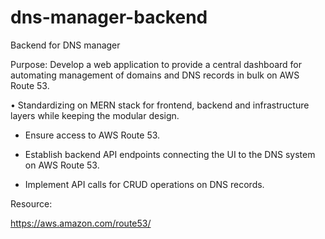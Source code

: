 # dns-manager-backend
Backend for DNS manager

Purpose: Develop a web application to provide a central dashboard for automating management of domains and DNS records in bulk on AWS Route 53. 



•⁠  ⁠Standardizing on MERN stack for frontend, backend and infrastructure layers while keeping the modular design.
  - Ensure access to AWS Route 53. 


 - Establish backend API endpoints connecting the UI to the DNS system on AWS Route 53.
  - Implement API calls for CRUD operations on DNS records.

Resource: 

https://aws.amazon.com/route53/ 

